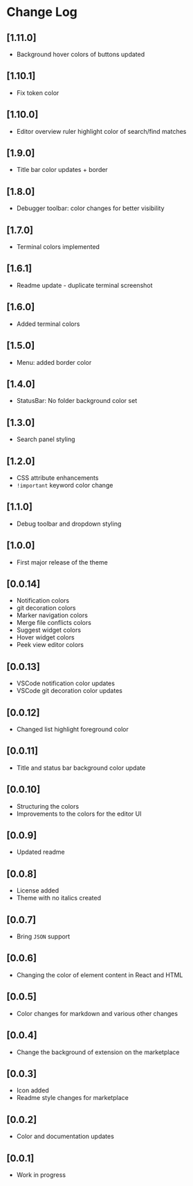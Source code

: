 # Change Log

## [1.11.0]

- Background hover colors of buttons updated

## [1.10.1]

- Fix token color

## [1.10.0]

- Editor overview ruler highlight color of search/find matches

## [1.9.0]

- Title bar color updates + border

## [1.8.0]

- Debugger toolbar: color changes for better visibility

## [1.7.0]

- Terminal colors implemented

## [1.6.1]

- Readme update - duplicate terminal screenshot

## [1.6.0]

- Added terminal colors

## [1.5.0]

- Menu: added border color

## [1.4.0]

- StatusBar: No folder background color set

## [1.3.0]

- Search panel styling

## [1.2.0]

- CSS attribute enhancements
- `!important` keyword color change

## [1.1.0]

- Debug toolbar and dropdown styling

## [1.0.0]

- First major release of the theme

## [0.0.14]

- Notification colors
- git decoration colors
- Marker navigation colors
- Merge file conflicts colors
- Suggest widget colors
- Hover widget colors
- Peek view editor colors

## [0.0.13]

- VSCode notification color updates
- VSCode git decoration color updates

## [0.0.12]

- Changed list highlight foreground color

## [0.0.11]

- Title and status bar background color update

## [0.0.10]

- Structuring the colors
- Improvements to the colors for the editor UI

## [0.0.9]

- Updated readme

## [0.0.8]

- License added
- Theme with no italics created

## [0.0.7]

- Bring `JSON` support

## [0.0.6]

- Changing the color of element content in React and HTML

## [0.0.5]

- Color changes for markdown and various other changes

## [0.0.4]

- Change the background of extension on the marketplace

## [0.0.3]

- Icon added
- Readme style changes for marketplace

## [0.0.2]

- Color and documentation updates

## [0.0.1]

- Work in progress
